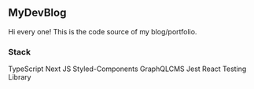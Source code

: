 ## MyDevBlog

Hi every one! This is the code source of my blog/portfolio.

### Stack
TypeScript
Next JS
Styled-Components
GraphQLCMS
Jest
React Testing Library

